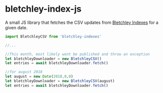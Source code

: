 # bletchley-index-js
A small JS library that fetches the CSV updates from [Bletchley Indexes](http://bletchleyindexes.com) for a given date.

```js
import BletchleyCSV from 'bletchley-indexes'

//...

//This month, most likely wont be published and throw an exception
let bletchleyDownloader = new BletchleyCSV()
let entries = await bletchleyDownloader.fetch()

//for august 2018
let august = new Date(2018,8,0)
let bletchleyDownloader = new BletchleyCSV(august)
let entries = await bletchleyDownloader.fetch()
```
